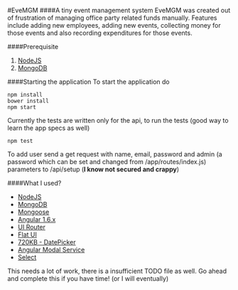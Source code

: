 #EveMGM
####A tiny event management system
EveMGM was created out of frustration of managing office party related funds manually. Features include adding new employees, adding new events, collecting money for those events and also recording expenditures for those events.

####Prerequisite 
1. [NodeJS](https://nodejs.org/en/)
2. [MongoDB](https://www.mongodb.com/)

####Starting the application
To start the application do
```
npm install
bower install
npm start
```
Currently the tests are written only for the api, to run the tests (good way to learn the app specs as well)
```
npm test
```
To add user send a get request with name, email, password and admin (a password which can be set and changed from /app/routes/index.js) parameters to /api/setup (**I know not secured and crappy**)

####What I used?
* [NodeJS](https://nodejs.org/en/)
* [MongoDB](https://www.mongodb.com/)
* [Mongoose](http://mongoosejs.com/)
* [Angular 1.6.x](https://angularjs.org/)
* [UI Router](https://github.com/angular-ui/ui-router)
* [Flat UI](http://designmodo.github.io/Flat-UI/)
* [720KB - DatePicker](https://720kb.github.io/angular-datepicker/)
* [Angular Modal Service](http://dwmkerr.github.io/angular-modal-service/)
* [Select](https://angular-ui.github.io/ui-select/)

This needs a lot of work, there is a insufficient TODO file as well. Go ahead and complete this if you have time! (or I will eventually)
